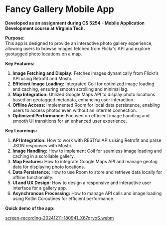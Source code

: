 # Fancy Gallery Mobile App

**Developed as an assignment during CS 5254 - Mobile Application Development course at Virginia Tech.**

**Purpose:**  
This app is designed to provide an interactive photo gallery experience, allowing users to browse images fetched from Flickr's API and explore geotagged photo locations on a map.

**Key Features:**

1. **Image Fetching and Display:** Fetches images dynamically from Flickr’s API using Retrofit and Moshi.
2. **Efficient Image Loading:** Integrated Coil for optimized image loading and caching, ensuring smooth scrolling and minimal lag.
3. **Map Integration:** Utilized Google Maps API to display photo locations based on geotagged metadata, enhancing user interaction.
4. **Offline Access:** Implemented Room for local data persistence, enabling users to access photos even without an internet connection.
5. **Optimized Performance:** Focused on efficient image handling and smooth UI transitions for an enhanced user experience.

**Key Learnings:**

1. **API Integration:** How to work with RESTful APIs using Retrofit and parse JSON responses with Moshi.
2. **Image Handling:** How to implement Coil for seamless image loading and caching in a scrollable gallery.
3. **Map Features:** How to integrate Google Maps API and manage geotag data for displaying photo locations.
4. **Data Persistence:** How to use Room to store and retrieve data locally for offline functionality.
5. **UI and UX Design:** How to design a responsive and interactive user interface for a gallery app.
6. **Asynchronous Processing:** How to manage API calls and image loading using Kotlin Coroutines for efficient performance.

**Quick demo of the app:**

[screen-recording-20241211-180941_X67qrvoS.webm](https://github.com/user-attachments/assets/79170c39-ce8e-41c4-bb95-bb8a2fbba27b)
